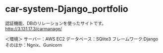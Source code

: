 # car-system-Django_portfolio

認証機能、DBのリレーションを使ったサイトです。
http://3.131.17.3/carmanage/

＜環境＞ サーバー：AWS EC2
データベース：SQlite3
フレームワーク:Django
そのほか：Ngnix、Gunicorn
